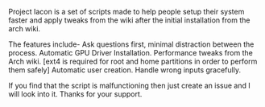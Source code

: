 Project Iacon is a set of scripts made to help people setup their system faster and apply tweaks from the wiki after the initial installation from the arch wiki.

The features include-
Ask questions first, minimal distraction between the process.
Automatic GPU Driver Installation.
Performance tweaks from the Arch wiki. [ext4 is required for root and home partitions in order to perform them safely]
Automatic user creation.
Handle wrong inputs gracefully.

If you find that the script is malfunctioning then just create an issue and I will look into it.
Thanks for your support.
